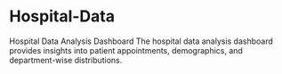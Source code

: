 # Hospital-Data
Hospital Data Analysis Dashboard   The hospital data analysis dashboard provides insights into patient appointments, demographics, and department-wise distributions. 
